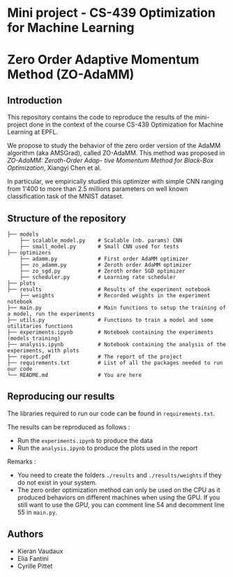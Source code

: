 # Mini project - CS-439 Optimization for Machine Learning
# Zero Order Adaptive Momentum Method (ZO-AdaMM)
## Introduction
 This repository contains the code to reproduce the results of the mini-project done in
 the context of the course CS-439 Optimization for Machine Learning at EPFL.
 
We propose to study the behavior of the zero order version of the AdaMM algorithm (aka AMSGrad), called ZO-AdaMM.
This method was proposed in *ZO-AdaMM: Zeroth-Order Adap-
tive Momentum Method for Black-Box Optimization*, Xiangyi Chen et al.

In particular, we empirically studied this optimizer with simple CNN ranging from 1'400 to more
than 2.5 millions parameters on well known classification task of the MNIST dataset.

## Structure of the repository

```
├── models
    ├── scalable_model.py    # Scalable (nb. params) CNN
    ├── small_model.py       # Small CNN used for tests
├── optimizers
    ├── adamm.py             # First order AdaMM optimizer
    ├── zo_adamm.py          # Zeroth order AdaMM optimizer
    ├── zo_sgd.py            # Zeroth order SGD optimizer
    ├── scheduler.py         # Learning rate scheduler
├── plots
├── results                  # Results of the experiment notebook
    ├── weights              # Recorded weights in the experiment notebook
├── main.py                  # Main functions to setup the training of a model, run the experiments
├── utils.py                 # Functions to train a model and some utilitaries functions
├── experiments.ipynb        # Notebook containing the experiments (models training)
├── analysis.ipynb           # Notebook containing the analysis of the experiments, with plots
├── report.pdf               # The report of the project
├── requirements.txt         # List of all the packages needed to run our code
└── README.md                # You are here
```

## Reproducing our results
The libraries required to run our code can be found in ```requirements.txt```.

The results can be reproduced as follows :
- Run the ```experiments.ipynb``` to produce the data
- Run the ```analysis.ipynb``` to produce the plots used in the report

Remarks : 
- You need to create the folders ```./results``` and ```./results/weights``` if they
do not exist in your system.
- The zero order optimization method can only be used on the CPU as it produced behaviors on different machines when using the GPU. If you still want to use the GPU, you can comment line 54 and decomment line 55 in ```main.py```.

## Authors
- Kieran Vaudaux
- Elia Fantini
- Cyrille Pittet